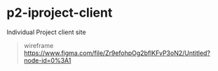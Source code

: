 # p2-iproject-client
Individual Project client site
> wireframe
https://www.figma.com/file/Zr9efohpOg2bflKFvP3oN2/Untitled?node-id=0%3A1
